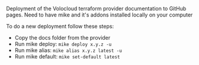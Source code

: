 Deployment of the Volocloud terraform provider documentation to GitHub pages.
Need to have mike and it's addons installed locally on your computer

To do a new deployment follow these steps:

- Copy the docs folder from the provider
- Run mike deploy: `mike deploy x.y.z -u`
- Run mike alias: `mike alias x.y.z latest -u`
- Run mike default: `mike set-default latest`

